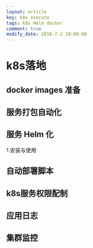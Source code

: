 ```yaml
---
layout: article
key: k8s_execute
tags: k8s Helm docker
comment: true
modify_date: 2018-7-2 10:00:00
---
```

# k8s落地
## docker images 准备
## 服务打包自动化
## 服务 Helm 化
1.安装与使用
## 自动部署脚本
## k8s服务权限配制
## 应用日志
## 集群监控